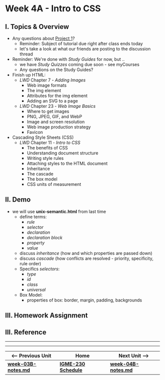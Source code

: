# Week 4A - Intro to CSS

## I. Topics & Overview
- Any questions about [Project 1](../projects/project-1.md)?
  - Reminder: Subject of tutorial due right after class ends today
  - let's take a look at what our friends are posting to the discussion thread
- Reminder: We're done with *Study Guides* for now, but ..
  - we have *Study Quizzes* coming due soon - see myCourses
  - Any questions on the Study Guides?
- Finish up HTML:
  - *LWD* Chapter 7 - *Adding Images*
    - Web image formats
    - The img element
    - Attributes for the img element
    - Adding an SVG to a page
  - *LWD* Chapter 23 - *Web Image Basics*
    - Where to get images
    - PNG, JPEG, GIF, and WebP
    - Image and screen resolution
    - Web image production strategy
    - Favicon
 - Cascading Style Sheets (CSS)
   - *LWD* Chapter 11 - *Intro to CSS*
     - The benefits of CSS
     - Understanding document structure
     - Writing style rules
     - Attaching styles to the HTML document
     - Inheritance
     - The cascade
     - The box model
     - CSS units of measurement
   
 ## II. Demo
 - we will use **unix-semantic.html** from last time
   - define terms:
     - *rule*
     - *selector*
     - *declaration*
     - *declaration block*
     - *property*
     - *value*
   - discuss *inheritance* (how and which properties are passed down)
   - discuss *cascade* (how conflicts are resolved - priority, specificity, rule order)
   - Specifics *selectors*:
     - *type*
     - *id*
     - *class*
     - *universal*
   - Box Model:
     - properties of box: border, margin, padding, backgrounds
     
 ## III. Homework Assignment
 
     
 ## III. Reference

<hr><hr>

| <-- Previous Unit | Home | Next Unit -->
| --- | --- | --- 
| [**week-03B-notes.md**](week-03B-notes.md)     |  [**IGME-230 Schedule**](../schedule.md) | [**week-04B-notes.md**](week-04B-notes.md)

